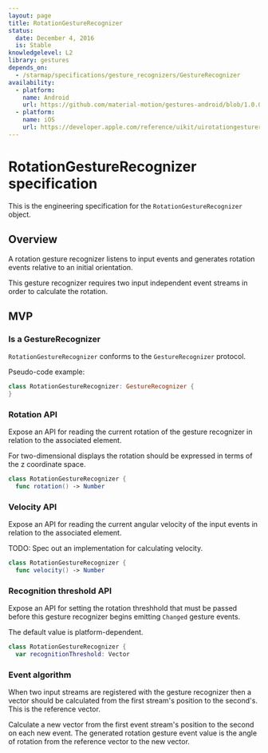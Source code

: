 ```yaml
---
layout: page
title: RotationGestureRecognizer
status:
  date: December 4, 2016
  is: Stable
knowledgelevel: L2
library: gestures
depends_on:
  - /starmap/specifications/gesture_recognizers/GestureRecognizer
availability:
  - platform:
    name: Android
    url: https://github.com/material-motion/gestures-android/blob/1.0.0/library/src/main/java/com/google/android/material/motion/gestures/RotateGestureRecognizer.java
  - platform:
    name: iOS
    url: https://developer.apple.com/reference/uikit/uirotationgesturerecognizer
---
```


# RotationGestureRecognizer specification

This is the engineering specification for the `RotationGestureRecognizer` object.

## Overview

A rotation gesture recognizer listens to input events and generates rotation events relative to
an initial orientation.

This gesture recognizer requires two input independent event streams in order to calculate the
rotation.

## MVP

### Is a GestureRecognizer

`RotationGestureRecognizer` conforms to the `GestureRecognizer` protocol.

Pseudo-code example:

```swift
class RotationGestureRecognizer: GestureRecognizer {
}
```

### Rotation API

Expose an API for reading the current rotation of the gesture recognizer in relation to the
associated element.

For two-dimensional displays the rotation should be expressed in terms of the z coordinate space.

```swift
class RotationGestureRecognizer {
  func rotation() -> Number
```

### Velocity API

Expose an API for reading the current angular velocity of the input events in relation to the
associated element.

TODO: Spec out an implementation for calculating velocity.

```swift
class RotationGestureRecognizer {
  func velocity() -> Number
```

### Recognition threshold API

Expose an API for setting the rotation threshhold that must be passed before this gesture
recognizer begins emitting `Changed` gesture events.

The default value is platform-dependent.

```swift
class RotationGestureRecognizer {
  var recognitionThreshold: Vector
```

### Event algorithm

When two input streams are registered with the gesture recognizer then a vector should be calculated
from the first stream's position to the second's. This is the reference vector.

Calculate a new vector from the first event stream's position to the second on each new event. The
generated rotation gesture event value is the angle of rotation from the reference vector to the new
vector.
